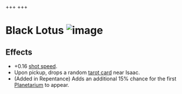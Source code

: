 +++
+++

 # Black Lotus ![image](/image/Black_Lotus.png) 


Effects
---------


* +0.16 [shot speed](/wiki/Shot_speed "Shot speed").
* Upon pickup, drops a random [tarot card](/wiki/Tarot_card "Tarot card") near Isaac.
* (Added in Repentance) Adds an additional 15% chance for the first [Planetarium](/wiki/Planetarium "Planetarium") to appear.


